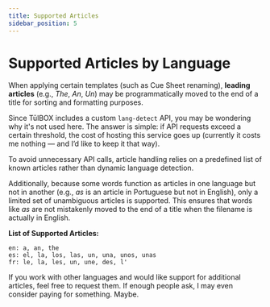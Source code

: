 ```yaml
---
title: Supported Articles
sidebar_position: 5
---
```


# Supported Articles by Language

When applying certain templates (such as Cue Sheet renaming), **leading articles** (e.g., *The*, *An*, *Un*) may be programmatically moved to the end of a title for sorting and formatting purposes.

Since TūlBOX includes a custom `lang-detect` API, you may be wondering why it's not used here.
The answer is simple: if API requests exceed a certain threshold, the cost of hosting this service goes up (currently it costs me nothing — and I’d like to keep it that way).

To avoid unnecessary API calls, article handling relies on a predefined list of known articles rather than dynamic language detection.

Additionally, because some words function as articles in one language but not in another (e.g., *as* is an article in Portuguese but not in English), only a limited set of unambiguous articles is supported. This ensures that words like *as* are not mistakenly moved to the end of a title when the filename is actually in English.

**List of Supported Articles:**
```
en: a, an, the
es: el, la, los, las, un, una, unos, unas
fr: le, la, les, un, une, des, l'
```

If you work with other languages and would like support for additional articles, feel free to request them.
If enough people ask, I may even consider paying for something. Maybe.
